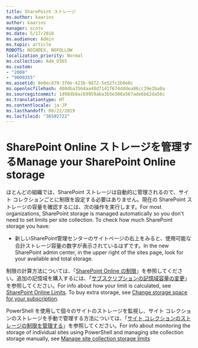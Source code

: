 ```yaml
---
title: SharePoint ストレージ
ms.author: kaarins
author: kaarins
manager: scotv
ms.date: 5/17/2018
ms.audience: Admin
ms.topic: article
ROBOTS: NOINDEX, NOFOLLOW
localization_priority: Normal
ms.collection: Adm_O365
ms.custom:
- "2008"
- "9000355"
ms.assetid: 8e0ec879-3f0e-423b-9d72-5e52fc2b9e0c
ms.openlocfilehash: 400dba3564aa48d7141f674dddea86cc39e2ba0a
ms.sourcegitcommit: 1d98db8acb9959aba3b5e308a567ade6b62da56c
ms.translationtype: HT
ms.contentlocale: ja-JP
ms.lasthandoff: 08/22/2019
ms.locfileid: "36502722"
---
```

# <a name="manage-your-sharepoint-online-storage"></a><span data-ttu-id="80997-102">SharePoint Online ストレージを管理する</span><span class="sxs-lookup"><span data-stu-id="80997-102">Manage your SharePoint Online storage</span></span>

<span data-ttu-id="80997-p101">ほとんどの組織では、SharePoint ストレージは自動的に管理されるので、サイト コレクションごとに制限を設定する必要はありません。現在の SharePoint ストレージの容量を確認するには、次の操作を実行します。</span><span class="sxs-lookup"><span data-stu-id="80997-p101">For most organizations, SharePoint storage is managed automatically so you don't need to set limits per site collection. To check how much SharePoint storage you have:</span></span>
  
- <span data-ttu-id="80997-105">新しいSharePoint管理センターのサイトページの右上をみると、使用可能な合計ストレージ容量の数字が表示されているはずです。</span><span class="sxs-lookup"><span data-stu-id="80997-105">In the new SharePoint admin center, in the upper right of the sites page, look for your available and total storage.</span></span>

<span data-ttu-id="80997-p102">制限の計算方法については、「[SharePoint Online の制限](https://go.microsoft.com/fwlink/p/?LinkID=856113)」を参照してください。追加の記憶域を購入するには、「[サブスクリプションの記憶域容量の変更](https://go.microsoft.com/fwlink/?linkid=866428)」を参照してください。</span><span class="sxs-lookup"><span data-stu-id="80997-p102">For info about how your limit is calculated, see [SharePoint Online Limits](https://go.microsoft.com/fwlink/p/?LinkID=856113). To buy extra storage, see [Change storage space for your subscription](https://go.microsoft.com/fwlink/?linkid=866428).</span></span>
  
<span data-ttu-id="80997-108">PowerShell を使用して個々のサイトのストレージを監視し、サイト コレクションのストレージを手動で管理する方法については、「[サイト コレクションのストレージの制限を管理する](https://go.microsoft.com/fwlink/?linkid=867833)」を参照してください。</span><span class="sxs-lookup"><span data-stu-id="80997-108">For info about monitoring the storage of individual sites using PowerShell and managing site collection storage manually, see [Manage site collection storage limits](https://go.microsoft.com/fwlink/?linkid=867833)</span></span>
  
